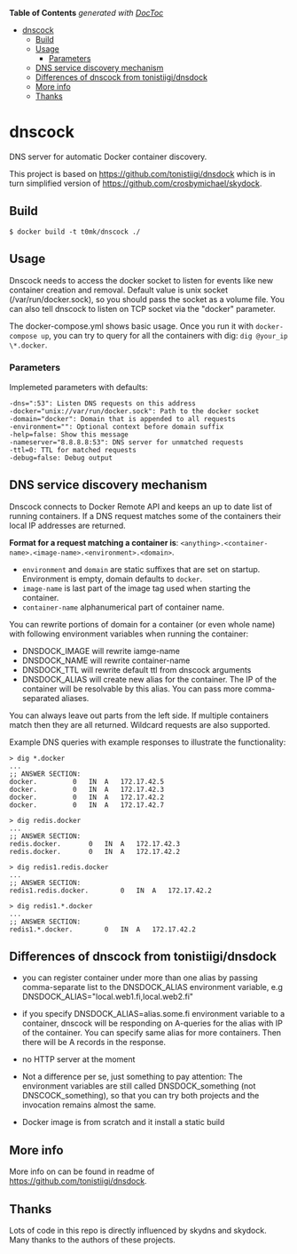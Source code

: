 <!-- START doctoc generated TOC please keep comment here to allow auto update -->
<!-- DON'T EDIT THIS SECTION, INSTEAD RE-RUN doctoc TO UPDATE -->
**Table of Contents**  *generated with [DocToc](https://github.com/thlorenz/doctoc)*

- [dnscock](#dnscock)
  - [Build](#build)
  - [Usage](#usage)
    - [Parameters](#parameters)
  - [DNS service discovery mechanism](#dns-service-discovery-mechanism)
  - [Differences of dnscock from tonistiigi/dnsdock](#differences-of-dnscock-from-tonistiigidnsdock)
  - [More info](#more-info)
  - [Thanks](#thanks)

<!-- END doctoc generated TOC please keep comment here to allow auto update -->

# dnscock
DNS server for automatic Docker container discovery.

This project is based on https://github.com/tonistiigi/dnsdock which is in turn simplified version of https://github.com/crosbymichael/skydock.

## Build

```
$ docker build -t t0mk/dnscock ./
```

## Usage
Dnscock needs to access the docker socket to listen for events like new container creation and removal. Default value is unix socket (/var/run/docker.sock), so you should pass the socket as a volume file. You can also tell dnscock to listen on TCP socket via the "docker" parameter.

The docker-compose.yml shows basic usage. Once you run it with `docker-compose up`, you can try to query for all the containers with dig: `dig @your_ip \*.docker`.

### Parameters

Implemeted parameters with defaults:

```
-dns=":53": Listen DNS requests on this address
-docker="unix://var/run/docker.sock": Path to the docker socket
-domain="docker": Domain that is appended to all requests
-environment="": Optional context before domain suffix
-help=false: Show this message
-nameserver="8.8.8.8:53": DNS server for unmatched requests
-ttl=0: TTL for matched requests
-debug=false: Debug output
```

## DNS service discovery mechanism

Dnscock connects to Docker Remote API and keeps an up to date list of running containers. If a DNS request matches some of the containers their local IP addresses are returned.

**Format for a request matching a container is**:
`<anything>.<container-name>.<image-name>.<environment>.<domain>`.

- `environment` and `domain` are static suffixes that are set on startup. Environment is empty, domain defaults to `docker`.
- `image-name` is last part of the image tag used when starting the container.
- `container-name` alphanumerical part of container name.

You can rewrite portions of domain for a container (or even whole name) with following environment variables when running the container:

- DNSDOCK_IMAGE will rewrite iamge-name
- DNSDOCK_NAME will rewrite container-name
- DNSDOCK_TTL will rewrite default ttl from dnscock arguments
- DNSDOCK_ALIAS will create new alias for the container. The IP of the container will be resolvable by this alias. You can pass more comma-separated aliases.

You can always leave out parts from the left side. If multiple containers match then they are all returned. Wildcard requests are also supported.

Example DNS queries with example responses to illustrate the functionality:

```
> dig *.docker
...
;; ANSWER SECTION:
docker.			0	IN	A	172.17.42.5
docker.			0	IN	A	172.17.42.3
docker.			0	IN	A	172.17.42.2
docker.			0	IN	A	172.17.42.7

> dig redis.docker
...
;; ANSWER SECTION:
redis.docker.		0	IN	A	172.17.42.3
redis.docker.		0	IN	A	172.17.42.2

> dig redis1.redis.docker
...
;; ANSWER SECTION:
redis1.redis.docker.		0	IN	A	172.17.42.2

> dig redis1.*.docker
...
;; ANSWER SECTION:
redis1.*.docker.		0	IN	A	172.17.42.2
```

## Differences of dnscock from tonistiigi/dnsdock

- you can register container under more than one alias by passing comma-separate list to the DNSDOCK_ALIAS environment variable, e.g DNSDOCK_ALIAS="local.web1.fi,local.web2.fi"

- if you specify DNSDOCK_ALIAS=alias.some.fi environment variable to a container, dnscock will be responding on A-queries for the alias with IP of the container. You can specify same alias for more containers. Then there will be A records in the response.

- no HTTP server at the moment

- Not a difference per se, just something to pay attention: The environment variables are still called DNSDOCK_something (not DNSCOCK_something), so that you can try both projects and the invocation remains almost the same.

- Docker image is from scratch and it install a static build

## More info

More info on can be found in readme of https://github.com/tonistiigi/dnsdock.

## Thanks
Lots of code in this repo is directly influenced by skydns and skydock. Many thanks to the authors of these projects.


